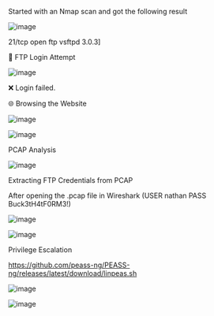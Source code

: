 Started with an Nmap scan and got the following result


![image](https://github.com/user-attachments/assets/88ce0f4a-b1fa-44ae-aaf4-16d25956093f)

21/tcp open  ftp     vsftpd 3.0.3]

🔐 FTP Login Attempt

![image](https://github.com/user-attachments/assets/6c237a76-bdae-4cdc-b062-c92b74557276)

❌ Login failed.

🌐 Browsing the Website

![image](https://github.com/user-attachments/assets/f9efbe91-dcd8-4677-8f69-c7bead42bae4)

![image](https://github.com/user-attachments/assets/6a0c3ab6-b19c-4868-b8c2-b2a79d03d743)


PCAP Analysis

![image](https://github.com/user-attachments/assets/388ac82a-74f2-47d3-af8c-71feaf894e6f)

Extracting FTP Credentials from PCAP

After opening the .pcap file in Wireshark (USER nathan PASS Buck3tH4tF0RM3!) 

![image](https://github.com/user-attachments/assets/69544a56-1ded-413a-b97f-4728feda65bb)

![image](https://github.com/user-attachments/assets/ad01f9c9-60a9-482e-a082-583f5c996964)

Privilege Escalation

https://github.com/peass-ng/PEASS-ng/releases/latest/download/linpeas.sh 

![image](https://github.com/user-attachments/assets/ab8ac343-b468-4f8f-b3ed-869331d823a8)

![image](https://github.com/user-attachments/assets/53aa9aaf-d224-4ca8-b569-ea89b8c4757a)


























 




